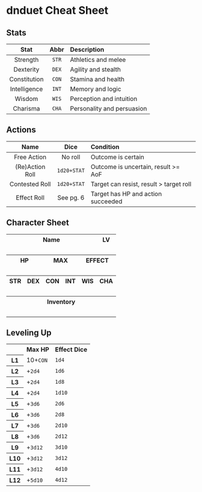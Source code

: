 # dnduet Cheat Sheet

## Stats
| Stat | Abbr | Description |
|:---:|:---:|:--- |
| Strength | `STR` | Athletics and melee |
| Dexterity | `DEX` | Agility and stealth |
| Constitution | `CON` | Stamina and health |
| Intelligence | `INT` | Memory and logic |
| Wisdom | `WIS` | Perception and intuition |
| Charisma | `CHA` | Personality and persuasion |


## Actions
| Name | Dice | Condition |
|:---:|:---:|:--- |
| Free Action | No roll | Outcome is certain |
| (Re)Action Roll | `1d20+STAT` | Outcome is uncertain, result >= AoF |
| Contested Roll | `1d20+STAT` | Target can resist, result > target roll |
| Effect Roll | See pg. 6 | Target has HP and action succeeded |


## Character Sheet
<table><tr><th colspan="5">Name</th><th>LV</th></tr><tr><td colspan="5">&nbsp;</td><td>&nbsp;</td></tr><tr><th colspan="2">HP</th><th colspan="2">MAX</th><th colspan="2">EFFECT</th></tr><tr><td colspan="2">&nbsp;</td><td colspan="2">&nbsp;</td><td colspan="2">&nbsp;</td></tr><tr><th>STR</th><th>DEX</th><th>CON</th><th>INT</th><th>WIS</th><th>CHA</th></tr><tr><td>&nbsp;</td><td>&nbsp;</td><td>&nbsp;</td><td>&nbsp;</td><td>&nbsp;</td><td>&nbsp;</td></tr><tr><th colspan="6">Inventory</th></tr><tr><td colspan="6">&nbsp;</td></tr></table>

## Leveling Up

<table><tr><th></th><th>Max HP</th><th>Effect Dice</th></tr><tr><th>L1</th><td>10+<code>CON</code></td><td><code>1d4</code></td></tr><tr><th>L2</th><td>+<code>2d4</code></td><td><code>1d6</code></td></tr><tr><th>L3</th><td>+<code>2d4</code></td><td><code>1d8</code></td></tr><tr><th>L4</th><td>+<code>2d4</code></td><td><code>1d10</code></td></tr><tr><th>L5</th><td>+<code>3d6</code></td><td><code>2d6</code></td></tr><tr><th>L6</th><td>+<code>3d6</code></td><td><code>2d8</code></td></tr><tr><th>L7</th><td>+<code>3d6</code></td><td><code>2d10</code></td></tr><tr><th>L8</th><td>+<code>3d6</code></td><td><code>2d12</code></td></tr><tr><th>L9</th><td>+<code>3d12</code></td><td><code>3d10</code></td></tr><tr><th>L10</th><td>+<code>3d12</code></td><td><code>3d12</code></td></tr><tr><th>L11</th><td>+<code>3d12</code></td><td><code>4d10</code></td></tr><tr><th>L12</th><td>+<code>5d10</code></td><td><code>4d12</code></td></tr></table>
